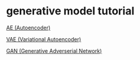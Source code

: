 # generative model tutorial

[AE (Autoencoder)](https://github.com/oneoftwo/generative_model_tutorial/blob/main/_AE_MNIST.ipynb)

[VAE (Variational Autoencoder)](https://github.com/oneoftwo/generative_model_tutorial/blob/main/_VAE_MNIST.ipynb)

[GAN (Generative Adverserial Network)](https://github.com/oneoftwo/generative_model_tutorial/blob/main/_GAN_MNIST.ipynb)
